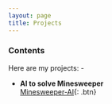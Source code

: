 ```yaml
---
layout: page
title: Projects
---
```

### Contents

<p>Here are my projects: - </p>

- **AI to solve Minesweeper**    
  [Minesweeper-AI](https://github.com/alkhatiba/Minesweeper-AI){: .btn} 
